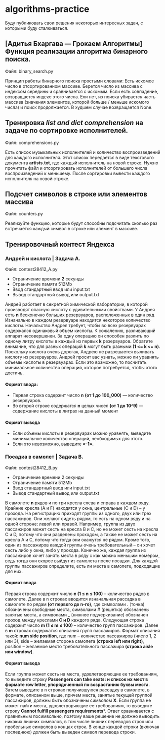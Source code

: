 # algorithms-practice
Буду публиковать свои решения некоторых интересных задач, с которыми буду сталкиваться. 

## [Адитья Бхаргава — Грокаем Алгоритмы] Функция реализации алгоритма бинарного поиска.
Файл: binary_search.py

Принцип работы бинарного поиска простыми словами:
Есть искомое число в отсортированном массиве. Берется число из массива с индексом середины и сравнивается с искомым. Если есть совпадение, возвращается индекс этого числа. Ели нет, из поиска убирается
часть массива (значения элементов, которой больше / меньше искомого числа) и поиск продолжается. В худшем случае возвращается None.

## Тренировка *list and dict comprehension* на задаче по сортировке исполнителей.
Файл: comprehensions.py

Есть список музыкальных исполнителей и количество воспроизведений для каждого исполнителя. Этот список передается в виде текстового документа **artists.txt**, где каждый исполнитель на новой строке.
Нужно прочитать файл и отсортировать исполнителей от большего числа воспроизведений к меньшему. После сортировки вывести каждого исполнителя на новой строке.

## Подсчет символов в строке или элементов массива
Файл: counters.py

Реализуйте функцию, которые будут способны подсчитать сколько раз встречается каждый символ в строке или элемент в массиве.

## Тренировочный контест Яндекса

### Андрей и кислота | Задача А.
Файл: contest28412_A.py

- Ограничение времени **2** секунды
- Ограничение памяти 512Mb
- Ввод	стандартный ввод или input.txt
- Вывод	стандартный вывод или output.txt

Андрей работает в секретной химической лаборатории, в которой производят опасную кислоту с удивительными свойствами. У Андрея есть <strong>n</strong> бесконечно больших резервуаров, расположенных в один ряд.
Изначально в каждом резервуаре находится некоторое количество кислоты. Начальство Андрея требует, чтобы во всех резервуарах содержался одинаковый объем кислоты. К сожалению, разливающий аппарат несовершенен.
За одну операцию он способен разлить по одному литру кислоты в каждый из первых **k** резервуаров. Обратите внимание, что для разных операций **k** могут быть разными <strong>(1 <= k <= n)</strong>.
Поскольку кислота очень дорогая, Андрею не разрешается выливать кислоту из резервуаров. Андрей просит вас узнать, можно ли уравнять объемы кислоты в резервуарах.
Если это возможно, то посчитать минимальное количество операций, которое потребуется, чтобы этого достичь.
#### Формат ввода:
- Первая строка содержит число **n** **(от 1 до 100_000)** — количество резервуаров.
- Во второй строке содержатся **n** целых чисел **(от 1 до 10^9)** — содержание кислоты в литрах на данный момент
#### Формат вывода
- Если объемы кислоты в резервуарах можно уравнять, выведите минимальное количество операций, необходимых для этого.
- Если это невозможно, выведите **«-1»**.


### Посадка в самолет | Задача B.
Файл: contest28412_B.py

- Ограничение времени	2 секунды
- Ограничение памяти	512Mb
- Ввод	стандартный ввод или input.txt
- Вывод	стандартный вывод или output.txt

В самолете **n** рядов и по три кресла слева и справа в каждом ряду. Крайние кресла (A и F) находятся у окна, центральные (C и D) – у прохода. 
На регистрацию приходят группы из одного, двух или трех пассажиров. Они желают сидеть рядом, то есть на одном ряду и на одной стороне: левой или правой. 
Например, группа из двух пассажиров может сесть на кресла B и C, но не может сесть на кресла C и D, потому что они разделены проходом, а также не может сесть на кресла A и C, 
потому что тогда они окажутся не рядом. Кроме того, один из пассажиров каждой группы очень требовательный – он хочет сесть либо у окна, либо у прохода. 
Конечно же, каждая группа из пассажиров хочет занять места в ряду с как можно меньшим номером, ведь тогда они скорее выйдут из самолета после посадки. 
Для каждой группы пассажиров определите, есть ли места в самолете, подходящие для них.

#### Формат ввода
Первая строка содержит число **n (1 ≤ n ≤ 100)** – количество рядов в самолете. Далее в n строках вводится изначальная рассадка в самолете по рядам **(от первого до n-го)**, 
где символами . (точка) обозначены свободные места, символами # (решетка) обозначены занятые места, а символами _ (нижнее подчеркивание) обозначен проход между креслами **C и D** каждого ряда.
Следующая строка содержит число **m (1 ≤ m ≤ 100)** – количество групп пассажиров. Далее в **m** строках содержатся описания групп пассажиров. Формат описания такой: 
**num side position**, где num – количество пассажиров (число 1, 2 или 3), side – желаемая сторона самолета **(строка left или right)**, position – желаемое место требовательного пассажира **(строка aisle или window)**.

#### Формат вывода
Если группа может сесть на места, удовлетворяющие ее требованиям, то выведите строку **Passengers can take seats: и список их мест в формате row letter, упорядоченный по возрастанию буквы места**. 
Затем выведите в n строках получившуюся рассадку в самолете, в формате, описанном выше, причем места, занятые текущей группой пассажиров, должны быть обозначены символом **X**.
Если группа не может найти места, удовлетворяющие ее требованиям, то выведите строку **Cannot fulfill passengers requirements***.
Ответ сравнивается с правильным посимвольно, поэтому ваше решение не должно выводить никаких лишних символов, в том числе лишних переводов строк или пробельных символов в концах строк. 
В конце каждой строки (включая последнюю) должен быть выведен символ перевода строки.
  
